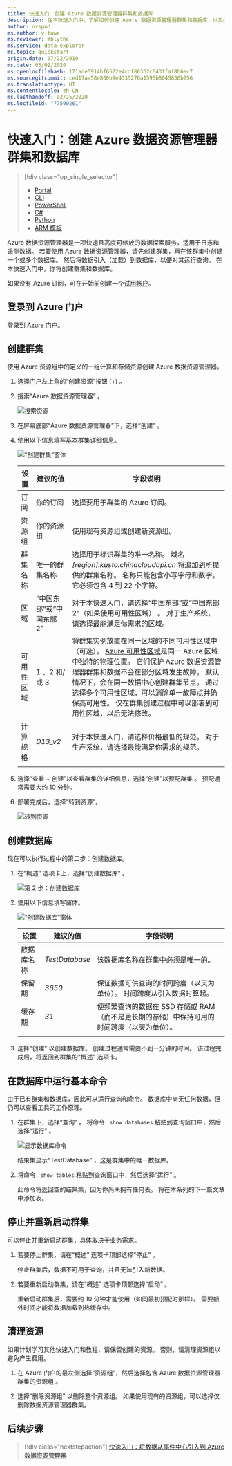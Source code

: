 ```yaml
---
title: 快速入门：创建 Azure 数据资源管理器群集和数据库
description: 在本快速入门中，了解如何创建 Azure 数据资源管理器群集和数据库，以及如何引入（加载）数据。
author: orspod
ms.author: v-tawe
ms.reviewer: mblythe
ms.service: data-explorer
ms.topic: quickstart
origin.date: 07/22/2019
ms.date: 03/09/2020
ms.openlocfilehash: 171ade5914bf6522e4cdf86362c6431faf8b6ec7
ms.sourcegitcommit: ced17aa58e800b9e4335276a1595b8045836b256
ms.translationtype: HT
ms.contentlocale: zh-CN
ms.lasthandoff: 02/25/2020
ms.locfileid: "77590261"
---
```

# <a name="quickstart-create-an-azure-data-explorer-cluster-and-database"></a>快速入门：创建 Azure 数据资源管理器群集和数据库

> [!div class="op_single_selector"]
> * [Portal](create-cluster-database-portal.md)
> * [CLI](create-cluster-database-cli.md)
> * [PowerShell](create-cluster-database-powershell.md)
> * [C#](create-cluster-database-csharp.md)
> * [Python](create-cluster-database-python.md)
> * [ARM 模板](create-cluster-database-resource-manager.md)


Azure 数据资源管理器是一项快速且高度可缩放的数据探索服务，适用于日志和遥测数据。 若要使用 Azure 数据资源管理器，请先创建群集，再在该群集中创建一个或多个数据库。 然后将数据引入（加载）到数据库，以便对其运行查询。 在本快速入门中，你将创建群集和数据库。

如果没有 Azure 订阅，可在开始前创建一个[试用帐户](https://www.azure.cn/pricing/1rmb-trial)。

## <a name="sign-in-to-the-azure-portal"></a>登录到 Azure 门户

登录到 [Azure 门户](https://portal.azure.cn/)。

## <a name="create-a-cluster"></a>创建群集

使用 Azure 资源组中的定义的一组计算和存储资源创建 Azure 数据资源管理器。

1. 选择门户左上角的“创建资源”按钮 (+)  。

1. 搜索“Azure 数据资源管理器”  。

   ![搜索资源](media/create-cluster-database-portal/search-resources.png)

1. 在屏幕底部“Azure 数据资源管理器”下，选择“创建”   。

1. 使用以下信息填写基本群集详细信息。

   ![“创建群集”窗体](media/create-cluster-database-portal/create-cluster-form2.png)

    **设置** | **建议的值** | **字段说明**
    |---|---|---|
    | 订阅 | 你的订阅 | 选择要用于群集的 Azure 订阅。|
    | 资源组 | 你的资源组 | 使用现有资源组或创建新资源组。 |
    | 群集名称 | 唯一的群集名称 | 选择用于标识群集的唯一名称。 域名 *[region].kusto.chinacloudapi.cn* 将追加到所提供的群集名称。 名称只能包含小写字母和数字。 它必须包含 4 到 22 个字符。
    | 区域 | “中国东部”或“中国东部 2”   | 对于本快速入门，请选择“中国东部”或“中国东部 2”（如果使用可用性区域）   。 对于生产系统，请选择最能满足你需求的区域。
    | 可用性区域 | 1  、2  和/或 3  | 将群集实例放置在同一区域的不同可用性区域中（可选）。 [Azure 可用性区域](https://status.azure.com/status/)是同一 Azure 区域中独特的物理位置。 它们保护 Azure 数据资源管理器群集和数据不会在部分区域发生故障。 默认情况下，会在同一数据中心创建群集节点。 通过选择多个可用性区域，可以消除单一故障点并确保高可用性。 仅在群集创建过程中可以部署到可用性区域，以后无法修改。
    | 计算规格 | *D13_v2* | 对于本快速入门，请选择价格最低的规范。 对于生产系统，请选择最能满足你需求的规范。
    | | | |

1. 选择“查看 + 创建”以查看群集的详细信息，选择“创建”以预配群集   。 预配通常需要大约 10 分钟。

1. 部署完成后，选择“转到资源”。 

    ![转到资源](media/create-cluster-database-portal/notification-resource.png)

## <a name="create-a-database"></a>创建数据库

现在可以执行过程中的第二步：创建数据库。

1. 在“概述”  选项卡上，选择“创建数据库”  。

    ![第 2 步：创建数据库](media/create-cluster-database-portal/database-creation.png)

1. 使用以下信息填写窗体。

    ![“创建数据库”窗体](media/create-cluster-database-portal/create-database.png)

    **设置** | **建议的值** | **字段说明**
    |---|---|---|
    | 数据库名称 | *TestDatabase* | 该数据库名称在群集中必须是唯一的。
    | 保留期 | *3650* | 保证数据可供查询的时间跨度（以天为单位）。 时间跨度从引入数据时算起。
    | 缓存期 | *31* | 使频繁查询的数据在 SSD 存储或 RAM（而不是更长期的存储）中保持可用的时间跨度（以天为单位）。
    | | | |

1. 选择“创建”  以创建数据库。 创建过程通常需要不到一分钟的时间。 该过程完成后，将返回到群集的“概述”  选项卡。

## <a name="run-basic-commands-in-the-database"></a>在数据库中运行基本命令

由于已有群集和数据库，因此可以运行查询和命令。 数据库中尚无任何数据，但仍可以查看工具的工作原理。

1. 在群集下，选择“查询”  。 将命令 `.show databases` 粘贴到查询窗口中，然后选择“运行”  。

    ![显示数据库命令](media/create-cluster-database-portal/show-databases.png)

    结果集显示“TestDatabase”  ，这是群集中的唯一数据库。

1. 将命令 `.show tables` 粘贴到查询窗口中，然后选择“运行”  。

    此命令将返回空的结果集，因为你尚未拥有任何表。 将在本系列的下一篇文章中添加表。

## <a name="stop-and-restart-the-cluster"></a>停止并重新启动群集

可以停止并重新启动群集，具体取决于业务需求。

1. 若要停止群集，请在“概述”  选项卡顶部选择“停止”  。

    停止群集后，数据不可用于查询，并且无法引入新数据。

1. 若要重新启动群集，请在“概述”  选项卡顶部选择“启动”  。

    重新启动群集后，需要约 10 分钟才能使用（如同最初预配时那样）。 需要额外时间才能将数据加载到热缓存中。  

## <a name="clean-up-resources"></a>清理资源

如果计划学习其他快速入门和教程，请保留创建的资源。 否则，请清理资源组以避免产生费用。

1. 在 Azure 门户的最左侧选择“资源组”，然后选择包含 Azure 数据资源管理器群集的资源组  。  

1. 选择“删除资源组”  以删除整个资源组。 如果使用现有的资源组，可以选择仅删除数据资源管理器群集。

## <a name="next-steps"></a>后续步骤

> [!div class="nextstepaction"]
> [快速入门：将数据从事件中心引入到 Azure 数据资源管理器](ingest-data-event-hub.md)


